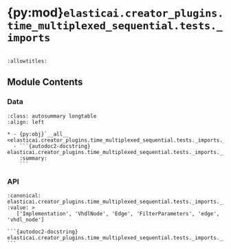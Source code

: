 # {py:mod}`elasticai.creator_plugins.time_multiplexed_sequential.tests._imports`

```{py:module} elasticai.creator_plugins.time_multiplexed_sequential.tests._imports
```

```{autodoc2-docstring} elasticai.creator_plugins.time_multiplexed_sequential.tests._imports
:allowtitles:
```

## Module Contents

### Data

````{list-table}
:class: autosummary longtable
:align: left

* - {py:obj}`__all__ <elasticai.creator_plugins.time_multiplexed_sequential.tests._imports.__all__>`
  - ```{autodoc2-docstring} elasticai.creator_plugins.time_multiplexed_sequential.tests._imports.__all__
    :summary:
    ```
````

### API

````{py:data} __all__
:canonical: elasticai.creator_plugins.time_multiplexed_sequential.tests._imports.__all__
:value: >
   ['Implementation', 'VhdlNode', 'Edge', 'FilterParameters', 'edge', 'vhdl_node']

```{autodoc2-docstring} elasticai.creator_plugins.time_multiplexed_sequential.tests._imports.__all__
```

````
